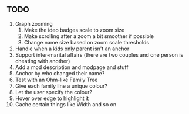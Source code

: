 ﻿## TODO
1. Graph zooming
   1. Make the ideo badges scale to zoom size
   2. Make scrolling after a zoom a bit smoother if possible
   3. Change name size based on zoom scale thresholds
2. Handle when a kids only parent isn't an anchor
3. Support inter-marital affairs (there are two couples and one person is cheating with another)
4. Add a mod description and modpage and stuff
5. Anchor by who changed their name?
6. Test with an Ohm-like Family Tree
7. Give each family line a unique colour?
8. Let the user specify the colour?
9. Hover over edge to highlight it
10. Cache certain things like Width and so on